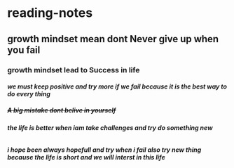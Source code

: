 # reading-notes
## growth mindset mean dont Never give up when you fail
### **growth mindset lead to Success in life**
#### *we must keep positive and try more if we fail because it is the best way to do every thing* 
##### ~~A big mistake dont belive in yourself~~ 
###### **the life is better when iam take _challenges_ and try do something new**
###### ***i hope been always hopefull and try when i fail also try new thing because the life is short and we will interst in this life***
